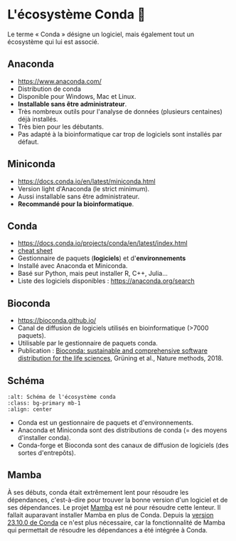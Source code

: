 # L'écosystème Conda 🐍

Le terme « Conda » désigne un logiciel, mais également tout un écosystème qui lui est associé.

## Anaconda

- https://www.anaconda.com/
- Distribution de conda
- Disponible pour Windows, Mac et Linux.
- **Installable sans être administrateur**.
- Très nombreux outils pour l'analyse de données (plusieurs centaines) déjà installés.
- Très bien pour les débutants.
- Pas adapté à la bioinformatique car trop de logiciels sont installés par défaut.


## Miniconda

- https://docs.conda.io/en/latest/miniconda.html
- Version light d'Anaconda (le strict minimum).
- Aussi installable sans être administrateur.
- **Recommandé pour la bioinformatique**.


## Conda

- https://docs.conda.io/projects/conda/en/latest/index.html
- [cheat sheet](https://docs.conda.io/projects/conda/en/latest/_downloads/843d9e0198f2a193a3484886fa28163c/conda-cheatsheet.pdf)
- Gestionnaire de paquets (**logiciels**) et d'**environnements**
- Installé avec Anaconda et Miniconda.
- Basé sur Python, mais peut installer R, C++, Julia...
- Liste des logiciels disponibles : https://anaconda.org/search


## Bioconda

- https://bioconda.github.io/
- Canal de diffusion de logiciels utilisés en bioinformatique (>7000 paquets).
- Utilisable par le gestionnaire de paquets conda.
- Publication : [Bioconda: sustainable and comprehensive software distribution for the life sciences](https://doi.org/10.1038/s41592-018-0046-7), Grüning et al., Nature methods, 2018.


## Schéma

```{image} img/ecosysteme_conda.png
:alt: Schéma de l'écosystème conda
:class: bg-primary mb-1
:align: center
```

- Conda est un gestionnaire de paquets et d'environnements.
- Anaconda et Miniconda sont des distributions de conda (= des moyens d'installer conda).
- Conda-forge et Bioconda sont des canaux de diffusion de logiciels (des sortes d'entrepôts).


## Mamba

À ses débuts, conda était extrêmement lent pour résoudre les dépendances, c'est-à-dire pour trouver la bonne version d'un logiciel et de ses dépendances. Le projet [Mamba](https://github.com/mamba-org/mamba) est né pour résoudre cette lenteur. Il fallait auparavant installer Mamba en plus de Conda. Depuis la [version 23.10.0 de Conda](https://conda.org/blog/2023-11-06-conda-23-10-0-release/) ce n'est plus nécessaire, car la fonctionnalité de Mamba qui permettait de résoudre les dépendances a été intégrée à Conda.
